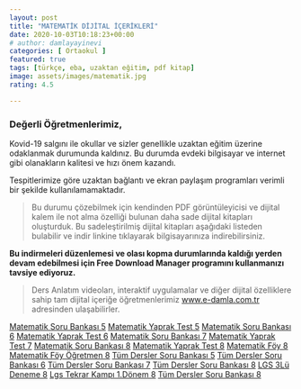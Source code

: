 ```yaml
---
layout: post
title: "MATEMATİK DİJİTAL İÇERİKLERİ"
date: 2020-10-03T10:18:23+00:00
# author: damlayayinevi
categories: [ Ortaokul ]
featured: true
tags: [türkçe, eba, uzaktan eğitim, pdf kitap]
image: assets/images/matematik.jpg
rating: 4.5

---
```



### **Değerli Öğretmenlerimiz,**

Kovid-19 salgını ile okullar ve sizler genellikle uzaktan eğitim üzerine odaklanmak durumunda kaldınız. Bu durumda evdeki bilgisayar ve internet gibi olanakların kalitesi ve hızı önem kazandı.

Tespitlerimize göre uzaktan bağlantı ve ekran paylaşım programları verimli bir şekilde kullanılamamaktadır.

>Bu durumu çözebilmek için kendinden PDF görüntüleyicisi ve dijital kalem ile not alma özelliği bulunan daha sade dijital kitapları oluşturduk. Bu sadeleştirilmiş dijital kitapları aşağıdaki listeden bulabilir ve indir linkine tıklayarak bilgisayarınıza indirebilirsiniz.

**Bu indirmeleri düzenlemesi ve olası kopma durumlarında kaldığı yerden devam edebilmesi için Free Download Manager programını kullanmanızı tavsiye ediyoruz.**

>Ders Anlatım videoları, interaktif uygulamalar ve diğer dijital özelliklere sahip tam dijital içeriğe öğretmenlerimiz www.e-damla.com.tr adresinden ulaşabilirler.



[Matematik Soru Bankası 5](https://cdn.e-damla.com.tr/PUBLIC/flippdfs/5-mat-sorubankasi.exe)
[Matematik Yaprak Test 5](https://cdn.e-damla.com.tr/PUBLIC/flippdfs/5-mat-yapraktest.exe)
[Matematik Soru Bankası 6](https://cdn.e-damla.com.tr/PUBLIC/flippdfs/6-mat-sorubankasi.exe)
[Matematik Yaprak Test 6](https://cdn.e-damla.com.tr/PUBLIC/flippdfs/6-mat-yapraktest.exe)
[Matematik Soru Bankası 7](https://cdn.e-damla.com.tr/PUBLIC/flippdfs/7-mat-sorubankasi.exe)
[Matematik Yaprak Test 7](https://cdn.e-damla.com.tr/PUBLIC/flippdfs/7-mat-yapraktest.exe)
[Matematik Soru Bankası 8](https://cdn.e-damla.com.tr/PUBLIC/flippdfs/8-mat-sorubankasi.exe)
[Matematik Yaprak Test 8](https://cdn.e-damla.com.tr/PUBLIC/flippdfs/8-mat-yapraktest.exe)
[Matematik Föy 8](https://cdn.e-damla.com.tr/PUBLIC/flippdfs/8-mat-foy.exe)
[Matematik Föy Öğretmen 8](https://cdn.e-damla.com.tr/PUBLIC/flippdfs/8-mat-foyogretmen.exe)
[Tüm Dersler Soru Bankası 5](https://cdn.e-damla.com.tr/PUBLIC/flippdfs/5-td-sorubankasi.exe)
[Tüm Dersler Soru Bankası 6](https://cdn.e-damla.com.tr/PUBLIC/flippdfs/6-td-sorubankasi.exe)
[Tüm Dersler Soru Bankası 7](https://cdn.e-damla.com.tr/PUBLIC/flippdfs/7-td-sorubankasi.exe)
[Tüm Dersler Soru Bankası 8](https://cdn.e-damla.com.tr/PUBLIC/flippdfs/8-td-sorubankasi.exe)
[LGS 3Lü Deneme 8](https://cdn.e-damla.com.tr/PUBLIC/flippdfs/8-lgs3ludeneme.exe)
[Lgs Tekrar Kampı 1.Dönem 8](https://cdn.e-damla.com.tr/PUBLIC/flippdfs/8-lgstekrarkampi1donem.exe)
[Tüm Dersler Soru Bankası 8](https://cdn.e-damla.com.tr/PUBLIC/flippdfs/8-td-sorubankasi.exe)
